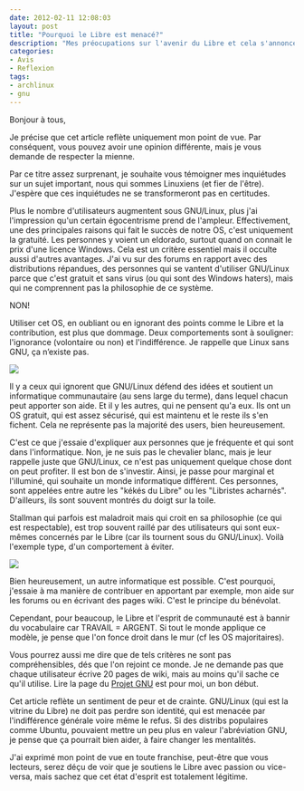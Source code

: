 ```yaml
---
date: 2012-02-11 12:08:03
layout: post
title: "Pourquoi le Libre est menacé?"
description: "Mes préocupations sur l'avenir du Libre et cela s'annonce rude."
categories:
- Avis
- Reflexion
tags:
- archlinux
- gnu
---
```


Bonjour à tous,

Je précise que cet article reflète uniquement mon point de vue. Par conséquent, vous pouvez avoir une opinion différente, mais je vous demande de respecter la mienne.

Par ce titre assez surprenant, je souhaite vous témoigner mes inquiétudes sur un sujet important, nous qui sommes Linuxiens (et fier de l'être). J'espère que ces inquiétudes ne se transformeront pas en certitudes.

<!-- more -->

Plus le nombre d'utilisateurs augmentent sous GNU/Linux, plus j'ai l'impression qu'un certain égocentrisme prend de l'ampleur. Effectivement, une des principales raisons qui fait le succès de notre OS, c'est uniquement la gratuité. Les personnes y voient un eldorado, surtout quand on connait le prix d'une licence Windows. Cela est un critère essentiel mais il occulte aussi d'autres avantages. J'ai vu sur des forums en rapport avec des distributions répandues, des personnes qui se vantent d'utiliser GNU/Linux parce que c'est gratuit et sans virus (ou qui sont des Windows haters), mais qui ne comprennent pas la philosophie de ce système.

NON!

Utiliser cet OS, en oubliant ou en ignorant des points comme le Libre et la contribution, est plus que dommage. Deux comportements sont à souligner: l'ignorance (volontaire ou non) et l'indifférence. Je rappelle que Linux sans GNU, ça n’existe pas.

<img class="imgcenter" src="http://linuxien.legtux.org/uploads/images/2012/02/GNU.png">

Il y a ceux qui ignorent que GNU/Linux défend des idées et soutient un informatique communautaire (au sens large du terme), dans lequel chacun peut apporter son aide. Et il y les autres, qui ne pensent qu'a eux. Ils ont un OS gratuit, qui est assez sécurisé, qui est maintenu et le reste ils s'en fichent. Cela ne représente pas la majorité des users, bien heureusement.

C'est ce que j'essaie d'expliquer aux personnes que je fréquente et qui sont dans l'informatique. Non, je ne suis pas le chevalier blanc, mais je leur rappelle juste que GNU/Linux, ce n'est pas uniquement quelque chose dont on peut profiter. Il est bon de s'investir. Ainsi, je passe pour marginal et l'illuminé, qui souhaite un monde informatique différent. Ces personnes, sont appelées entre autre les "kékés du Libre" ou les "Libristes acharnés". D'ailleurs, ils sont souvent montrés du doigt sur la toile.

Stallman qui parfois est maladroit mais qui croit en sa philosophie (ce qui est respectable), est trop souvent raillé par des utilisateurs qui sont eux-mêmes concernés par le Libre (car ils tournent sous du GNU/Linux). Voilà l'exemple type, d'un comportement à éviter.

<img class="imgcenter" src="http://linuxien.legtux.org/uploads/images/2012/02/stallman.jpg">

Bien heureusement, un autre informatique est possible. C'est pourquoi, j'essaie à ma manière de contribuer en apportant par exemple, mon aide sur les forums ou en écrivant des pages wiki. C'est le principe du bénévolat.

Cependant, pour beaucoup, le Libre et l'esprit de communauté est à bannir du vocabulaire car TRAVAIL = ARGENT. Si tout le monde applique ce modèle, je pense que l'on fonce droit dans le mur (cf les OS majoritaires).

Vous pourrez aussi me dire que de tels critères ne sont pas compréhensibles, dés que l'on rejoint ce monde. Je ne demande pas que chaque utilisateur écrive 20 pages de wiki, mais au moins qu'il sache ce qu'il utilise. Lire la page du [Projet GNU](http://www.gnu.org/home.fr.html) est pour moi, un bon début.

Cet article reflète un sentiment de peur et de crainte. GNU/Linux (qui est la vitrine du Libre) ne doit pas perdre son identité, qui est menacée par l'indifférence générale voire même le refus. Si des distribs populaires comme Ubuntu, pouvaient mettre un peu plus en valeur l'abréviation GNU, je pense que ça pourrait bien aider, à faire changer les mentalités.

J'ai exprimé mon point de vue en toute franchise, peut-être que vous lecteurs, serez déçu de voir que je soutiens le Libre avec passion ou vice-versa, mais sachez que cet état d'esprit est totalement légitime.
